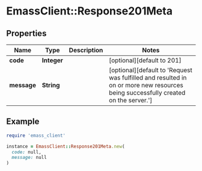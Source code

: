 # EmassClient::Response201Meta

## Properties

| Name | Type | Description | Notes |
| ---- | ---- | ----------- | ----- |
| **code** | **Integer** |  | [optional][default to 201] |
| **message** | **String** |  | [optional][default to &#39;Request was fulfilled and resulted in on or more new resources being successfully created on the server.&#39;] |

## Example

```ruby
require 'emass_client'

instance = EmassClient::Response201Meta.new(
  code: null,
  message: null
)
```

